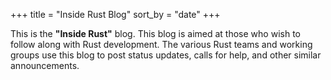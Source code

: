 +++
title = "Inside Rust Blog"
sort_by = "date"
+++

This is the **"Inside Rust"** blog. This blog is aimed at those who wish to follow along with Rust development. The various Rust teams and working groups use this blog to post status updates, calls for help, and other similar announcements.

[core team]: https://www.rust-lang.org/
